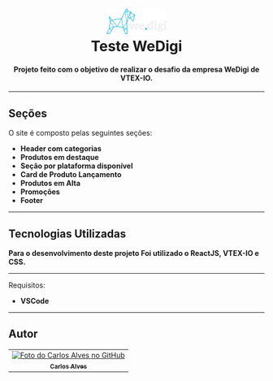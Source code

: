 <h1 align="center">
<img src="https://raw.githubusercontent.com/carlosaalves10/img/main/as1.png">
  <br>Teste WeDigi
</h1>

<h4 align="center">
  Projeto feito com o objetivo de realizar o desafio da empresa WeDigi de VTEX-IO.
</h4>

---

## Seções
O site é composto pelas seguintes seções:

- **Header com categorias** 
- **Produtos em destaque**
- **Seção por plataforma disponível**
- **Card de Produto Lançamento**
- **Produtos em Alta**
- **Promoções**
- **Footer**

---
##  Tecnologias Utilizadas
**Para o desenvolvimento deste projeto Foi utilizado o ReactJS, VTEX-IO e CSS.**

---

Requisitos:
- **VSCode**

---

## Autor<br>
<table>
  <tr>
    <td align="center">
      <a href="https://github.com/carlosaalves10">
        <img src="https://avatars.githubusercontent.com/u/85580151?s=400&u=381b5d65b29120f5826119ce3faa537c0c0a5ec4&v=4" width="100px;" alt="Foto do Carlos Alves no GitHub"/><br>
        <sub>
          <b>Carlos Alves</b>
        </sub>
      </a><br>
    </td>
</table>
